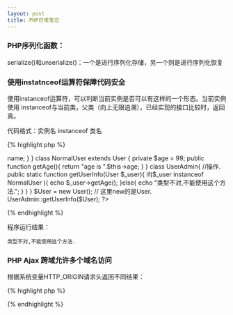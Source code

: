 ```yaml
---
layout: post
title: PHP日常笔记
---
```


### PHP序列化函数： ###

serialize()和unserialize()：一个是进行序列化存储，另一个则是进行序列化恢复


### 使用instatnceof运算符保障代码安全 ###

使用instanceof运算符，可以判断当前实例是否可以有这样的一个形态。当前实例使用 instanceof与当前类，父类（向上无限追溯），已经实现的接口比较时，返回真。

代码格式：实例名 instanceof 类名


{% highlight php %}
<?php
class User{
	private $name;
	public function  getName(){
		return "UserName is ".$this->name;
	}
}

class NormalUser extends User {
	private $age = 99;
	public function getAge(){
		return "age is ".$this->age;
	}
}

class UserAdmin{ //操作.
	public static function  getUserInfo(User $_user){
		if($_user instanceof NormalUser ){
			echo $_user->getAge();
		}else{
			echo "类型不对,不能使用这个方法.";
		}
	}
}
$User = new User(); // 这里new的是User.
UserAdmin::getUserInfo($User);
?>
{% endhighlight %}

程序运行结果：

    类型不对,不能使用这个方法.

### PHP Ajax 跨域允许多个域名访问 ###

根据系统变量HTTP_ORIGIN请求头返回不同结果：

{% highlight php %}
<?php
$origin = isset($_SERVER['HTTP_ORIGIN'])? $_SERVER['HTTP_ORIGIN'] : '';  
  
$allow_origin = array(  
    'http://client1.malu.me',  
    'http://client2.malu.me' 
);
  
if(in_array($origin, $allow_origin)){  
    header('Access-Control-Allow-Origin:'.$origin);       
}
?>
{% endhighlight %}


